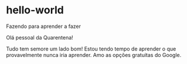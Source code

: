 # hello-world
Fazendo para aprender a fazer

Olá pessoal da Quarentena!

Tudo tem semore um lado bom!
Estou tendo tempo de aprender o que 
provavelmente nunca iria aprender.
Amo as opções gratuitas do Google.
